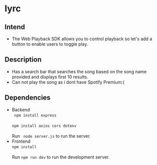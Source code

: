 # lyrc
## Intend
- The Web Playback SDK allows you to control playback so let's add a button to enable users to toggle play.
## Description
- Has a search bar that searches the song based on the song name provided and displays first 10 results.
- Can not play the song as i dont have Spotify Premium:(
## Dependencies
- Backend<br>
``` npm install express``` <br> <br>
``` npm install axios cors dotenv ``` <br> <br>
Run ``` node server.js``` to run the server. <br>
- Frontend<br>
``` npm install ``` <br> <br>
Run ``` npm run dev ``` to run the development server.
